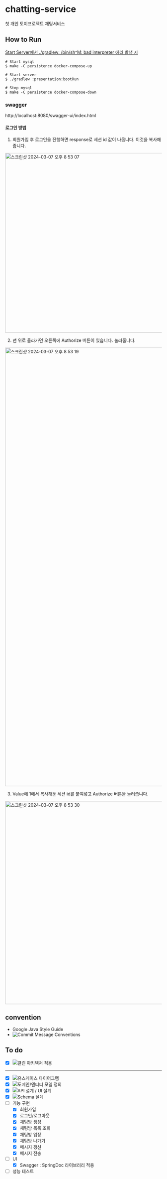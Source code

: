 # chatting-service
첫 개인 토이프로젝트 채팅서비스

## How to Run

[Start Server에서 ./gradlew: /bin/sh^M: bad interpreter 에러 발생 시](https://github.com/dmdwns2/chatting-service/issues/28)

```shell
# Start mysql
$ make -C persistence docker-compose-up

# Start server
$ ./gradlew :presentation:bootRun

# Stop mysql
$ make -C persistence docker-compose-down
```

### swagger
http://localhost:8080/swagger-ui/index.html

#### 로그인 방법
1. 회원가입 후 로그인을 진행하면 response로 세션 id 값이 나옵니다. 이것을 복사해줍니다.
<img width="577" alt="스크린샷 2024-03-07 오후 8 53 07" src="https://github.com/dmdwns2/chatting-service/assets/105894868/7febbb43-afe4-43fa-b386-8911504d4ca4">

2. 맨 위로 올라가면 오른쪽에 Authorize 버튼이 있습니다. 눌러줍니다.
<img width="1408" alt="스크린샷 2024-03-07 오후 8 53 19" src="https://github.com/dmdwns2/chatting-service/assets/105894868/a6913278-ac8e-49a0-a4fb-83315c7129b3">

3. Value에 1에서 복사해둔 세션 id를 붙여넣고 Authorize 버튼을 눌러줍니다.
<img width="652" alt="스크린샷 2024-03-07 오후 8 53 30" src="https://github.com/dmdwns2/chatting-service/assets/105894868/d12f5deb-21b2-42ba-a90f-da082dae52d7">


## convention

- Google Java Style Guide
- ![Commit Message Conventions](https://gist.github.com/stephenparish/9941e89d80e2bc58a153)

## To do

- [x] ![클린 아키텍처 적용](https://github.com/dmdwns2/chatting-service/issues/8)
---
- [x] ![유스케이스 다이어그램](https://github.com/dmdwns2/chatting-service/issues/2)
- [x] ![도메인/엔티티 모델 정의](https://github.com/dmdwns2/chatting-service/issues/1) 
- [x] ![API 설계 / UI 설계](https://github.com/dmdwns2/chatting-service/issues/3)
- [x] ![Schema 설계](https://github.com/dmdwns2/chatting-service/issues/7)
- [ ] 기능 구현
  - [x] 회원가입
  - [x] 로그인/로그아웃
  - [x] 채팅방 생성
  - [x] 채팅방 목록 조회
  - [x] 채팅방 입장
  - [x] 채팅방 나가기
  - [x] 메시지 갱신
  - [x] 메시지 전송
- [ ] UI
  - [x] Swagger : SpringDoc 라이브러리 적용
- [ ] 성능 테스트

